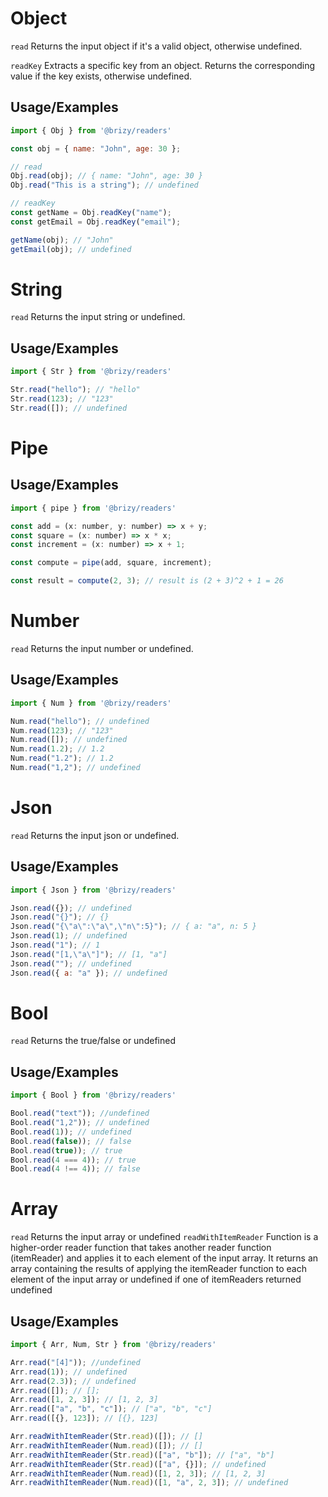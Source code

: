 
# Object

`read` Returns the input object if it's a valid object, otherwise undefined.

`readKey` Extracts a specific key from an object. Returns the corresponding value if the key exists, otherwise undefined.
## Usage/Examples

```javascript
import { Obj } from '@brizy/readers'

const obj = { name: "John", age: 30 };

// read
Obj.read(obj); // { name: "John", age: 30 }
Obj.read("This is a string"); // undefined

// readKey
const getName = Obj.readKey("name");
const getEmail = Obj.readKey("email");

getName(obj); // "John"
getEmail(obj); // undefined

```

# String

`read` Returns the input string or undefined.

## Usage/Examples

```javascript
import { Str } from '@brizy/readers'

Str.read("hello"); // "hello"
Str.read(123); // "123"
Str.read([]); // undefined

```

# Pipe

## Usage/Examples

```javascript
import { pipe } from '@brizy/readers'

const add = (x: number, y: number) => x + y;
const square = (x: number) => x * x;
const increment = (x: number) => x + 1;

const compute = pipe(add, square, increment);

const result = compute(2, 3); // result is (2 + 3)^2 + 1 = 26

```

# Number

`read` Returns the input number or undefined.

## Usage/Examples

```javascript
import { Num } from '@brizy/readers'

Num.read("hello"); // undefined
Num.read(123); // "123"
Num.read([]); // undefined
Num.read(1.2); // 1.2
Num.read("1.2"); // 1.2
Num.read("1,2"); // undefined

```

# Json

`read` Returns the input json or undefined.

## Usage/Examples

```javascript
import { Json } from '@brizy/readers'

Json.read({}); // undefined 
Json.read("{}"); // {} 
Json.read("{\"a\":\"a\",\"n\":5}"); // { a: "a", n: 5 }
Json.read(1); // undefined 
Json.read("1"); // 1 
Json.read("[1,\"a\"]"); // [1, "a"] 
Json.read(""); // undefined
Json.read({ a: "a" }); // undefined
```

# Bool

`read` Returns the true/false or undefined

## Usage/Examples

```javascript
import { Bool } from '@brizy/readers'

Bool.read("text")); //undefined
Bool.read("1,2")); // undefined
Bool.read(1)); // undefined
Bool.read(false)); // false
Bool.read(true)); // true
Bool.read(4 === 4)); // true
Bool.read(4 !== 4)); // false
```

# Array

`read` Returns the input array or undefined
`readWithItemReader` Function is a higher-order reader function that takes another reader function (itemReader) and applies it to each element of the input array. It returns an array containing the results of applying the itemReader function to each element of the input array or undefined if one of itemReaders returned undefined

## Usage/Examples

```javascript
import { Arr, Num, Str } from '@brizy/readers'

Arr.read("[4]")); //undefined
Arr.read(1)); // undefined
Arr.read(2.3)); // undefined
Arr.read([]); // [];
Arr.read([1, 2, 3]); // [1, 2, 3]
Arr.read(["a", "b", "c"]); // ["a", "b", "c"]
Arr.read([{}, 123]); // [{}, 123]

Arr.readWithItemReader(Str.read)([]); // []
Arr.readWithItemReader(Num.read)([]); // []
Arr.readWithItemReader(Str.read)(["a", "b"]); // ["a", "b"]
Arr.readWithItemReader(Str.read)(["a", {}]); // undefined
Arr.readWithItemReader(Num.read)([1, 2, 3]); // [1, 2, 3]
Arr.readWithItemReader(Num.read)([1, "a", 2, 3]); // undefined
```





